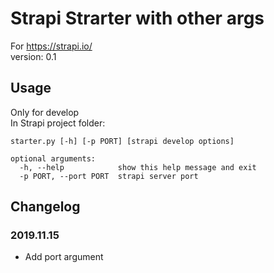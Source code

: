 # Strapi Strarter with other args
For https://strapi.io/  
version: 0.1

## Usage

Only for develop  
In Strapi project folder:  
```
starter.py [-h] [-p PORT] [strapi develop options]

optional arguments:
  -h, --help            show this help message and exit
  -p PORT, --port PORT  strapi server port
```

## Changelog

### 2019.11.15
- Add port argument
